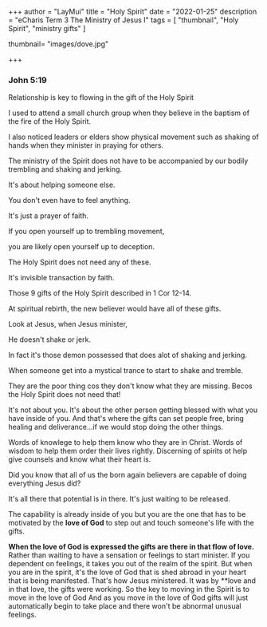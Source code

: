 +++
author = "LayMui"
title = "Holy Spirit"
date = "2022-01-25"
description = "eCharis Term 3 The Ministry of Jesus I"
tags = [
   "thumbnail", "Holy Spirit", "ministry gifts"
]

thumbnail= "images/dove.jpg"

+++

### John 5:19

Relationship is key to flowing in the gift of the Holy Spirit

I used to attend a small church group when they believe in the baptism of the fire of the
Holy Spirit.

I also noticed leaders or elders show physical movement such as shaking of hands when they minister
in praying for others.

The ministry of the Spirit does not have to be accompanied by our bodily trembling and shaking and jerking.

It's about helping someone else.

You don't even have to feel anything.

It's just a prayer of faith.

If you open yourself up to trembling movement,

you are likely open yourself up to deception.

The Holy Spirit does not need any of these.

It's invisible transaction by faith.

Those 9 gifts of the Holy Spirit described in 1 Cor 12-14.

At spiritual rebirth, the new believer would have all of these gifts.

Look at Jesus, when Jesus minister,

He doesn't shake or jerk.

In fact it's those demon possessed that does alot of shaking and jerking.

When someone get into a mystical trance to start to shake and tremble.

They are the poor thing cos they don't know what they are missing.
Becos the Holy Spirit does not need that!

It's not about you.
It's about the other person getting blessed with what you have inside of you.
And that's where the gifts can set people free,
bring healing and deliverance...if we would stop doing the other things.

Words of knowlege to help them know who they are in Christ.
Words of wisdom to help them order their lives rightly.
Discerning of spirits ot help give counsels and know what their heart is.

Did you know that all of us the born again believers are capable of doing
everything Jesus did?

It's all there that potential is in there.
It's just waiting to be released.

The capability is already inside of you
but you are the one that has to be motivated
by the **love of God** to step out and touch someone's life with the gifts.

**When the love of God is expressed the gifts are there in that flow of love.**
Rather than waiting to have a sensation or feelings to start minister.
If you dependent on feelings, it takes you out of the realm of the spirit.
But when you are in the spirit,
it's the love of God that is shed abroad in your heart that is being manifested.
That's how Jesus ministered. It was by \*\*love and in that love, the gifts were working.
So the key to moving in the Spirit is to move in the love of God
And as you move in the love of God gifts will just automatically begin to take place
and there won't be abnormal unusual feelings.
